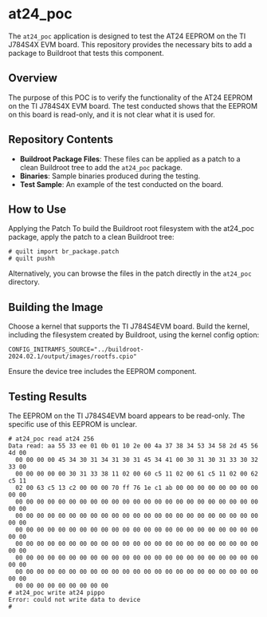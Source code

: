 # at24_poc
The `at24_poc` application is designed to test the AT24 EEPROM on the 
TI J784S4X EVM board. 
This repository provides the necessary bits to add a package to Buildroot 
that tests this component.

## Overview
The purpose of this POC is to verify the functionality of the AT24 EEPROM 
on the TI J784S4X EVM board. The test conducted shows that the EEPROM on 
this board is read-only, and it is not clear what it is used for.

## Repository Contents
* **Buildroot Package Files**: These files can be applied as a patch to a 
  clean Buildroot tree to add the `at24_poc` package.
* **Binaries**: Sample binaries produced during the testing.
* **Test Sample**: An example of the test conducted on the board.

## How to Use
Applying the Patch
To build the Buildroot root filesystem with the at24_poc package, apply 
the patch to a clean Buildroot tree:
```
# quilt import br_package.patch
# quilt pushh
```
Alternatively, you can browse the files in the patch directly in the `at24_poc`
directory.

## Building the Image
Choose a kernel that supports the TI J784S4EVM board.
Build the kernel, including the filesystem created by Buildroot, using the 
kernel config option:

```
CONFIG_INITRAMFS_SOURCE="../buildroot-2024.02.1/output/images/rootfs.cpio"
```
Ensure the device tree includes the EEPROM component.

## Testing Results
The EEPROM on the TI J784S4EVM board appears to be read-only. 
The specific use of this EEPROM is unclear.
```
# at24_poc read at24 256
Data read: aa 55 33 ee 01 0b 01 10 2e 00 4a 37 38 34 53 34 58 2d 45 56 4d 00 
  00 00 00 00 45 34 30 31 34 31 30 31 45 34 41 00 30 31 30 31 33 30 32 33 00
  00 00 00 00 00 30 31 33 38 11 02 00 60 c5 11 02 00 61 c5 11 02 00 62 c5 11
  02 00 63 c5 13 c2 00 00 00 70 ff 76 1e c1 ab 00 00 00 00 00 00 00 00 00 00
  00 00 00 00 00 00 00 00 00 00 00 00 00 00 00 00 00 00 00 00 00 00 00 00 00
  00 00 00 00 00 00 00 00 00 00 00 00 00 00 00 00 00 00 00 00 00 00 00 00 00
  00 00 00 00 00 00 00 00 00 00 00 00 00 00 00 00 00 00 00 00 00 00 00 00 00
  00 00 00 00 00 00 00 00 00 00 00 00 00 00 00 00 00 00 00 00 00 00 00 00 00
  00 00 00 00 00 00 00 00 00 00 00 00 00 00 00 00 00 00 00 00 00 00 00 00 00
  00 00 00 00 00 00 00 00 00 00 00 00 00 00 00 00 00 00 00 00 00 00 00 00 00
  00 00 00 00 00 00 00 00 00 
# at24_poc write at24 pippo
Error: could not write data to device
# 
```
